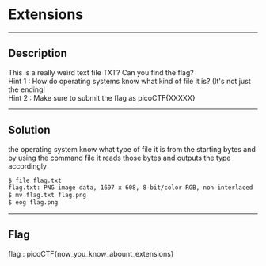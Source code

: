 # Extensions

---
## Description

This is a really weird text file TXT? Can you find the flag?  
Hint 1 : How do operating systems know what kind of file it is? (It's not just the ending!  
Hint 2 : Make sure to submit the flag as picoCTF{XXXXX}

---
## Solution

the operating system know what type of file it is from the starting bytes and by using the command file it reads those bytes and outputs the type accordingly

```bash
$ file flag.txt
flag.txt: PNG image data, 1697 x 608, 8-bit/color RGB, non-interlaced
$ mv flag.txt flag.png
$ eog flag.png
```

---
## Flag

flag : picoCTF{now_you_know_abount_extensions}
